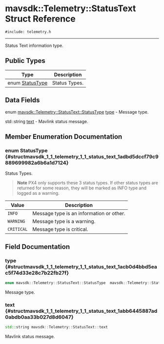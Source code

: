 # mavsdk::Telemetry::StatusText Struct Reference
`#include: telemetry.h`

----


Status Text information type. 


## Public Types


Type | Description
--- | ---
enum [StatusType](#structmavsdk_1_1_telemetry_1_1_status_text_1adbd5dccf79c9889699982a6b6a1d7124) | Status Types.

## Data Fields


enum [mavsdk::Telemetry::StatusText::StatusType](structmavsdk_1_1_telemetry_1_1_status_text.md#structmavsdk_1_1_telemetry_1_1_status_text_1adbd5dccf79c9889699982a6b6a1d7124) [type](#structmavsdk_1_1_telemetry_1_1_status_text_1acb0d4bbd5eac5f74d33e28c7b22fb27f)  - Message type.

std::string [text](#structmavsdk_1_1_telemetry_1_1_status_text_1abb6445887ad0abdb0aa33b027d8d6047)  - Mavlink status message.


## Member Enumeration Documentation


### enum StatusType {#structmavsdk_1_1_telemetry_1_1_status_text_1adbd5dccf79c9889699982a6b6a1d7124}


Status Types.

> **Note** PX4 only supports these 3 status types. If other status types are returned for some reason, they will be marked as INFO type and logged as a warning.

Value | Description
--- | ---
<span id="structmavsdk_1_1_telemetry_1_1_status_text_1adbd5dccf79c9889699982a6b6a1d7124a551b723eafd6a31d444fcb2f5920fbd3"></span> `INFO` | Message type is an information or other. 
<span id="structmavsdk_1_1_telemetry_1_1_status_text_1adbd5dccf79c9889699982a6b6a1d7124a059e9861e0400dfbe05c98a841f3f96b"></span> `WARNING` | Message type is a warning. 
<span id="structmavsdk_1_1_telemetry_1_1_status_text_1adbd5dccf79c9889699982a6b6a1d7124a99cd1c61610c76a57cb8d10d6df6b870"></span> `CRITICAL` | Message type is critical. 

## Field Documentation


### type {#structmavsdk_1_1_telemetry_1_1_status_text_1acb0d4bbd5eac5f74d33e28c7b22fb27f}

```cpp
enum mavsdk::Telemetry::StatusText::StatusType  mavsdk::Telemetry::StatusText::type
```


Message type.


### text {#structmavsdk_1_1_telemetry_1_1_status_text_1abb6445887ad0abdb0aa33b027d8d6047}

```cpp
std::string mavsdk::Telemetry::StatusText::text
```


Mavlink status message.

